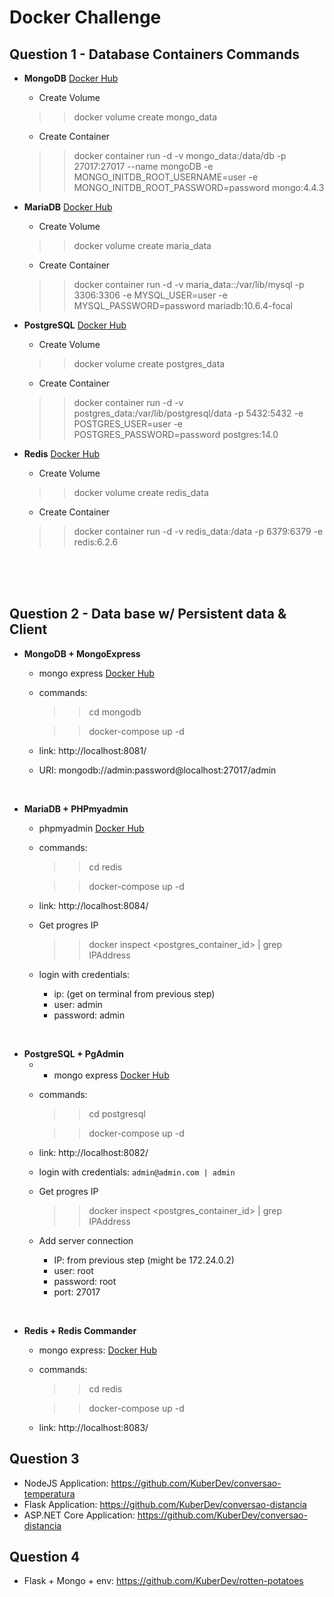 # Docker Challenge

## Question 1 - Database Containers Commands

- **MongoDB** [Docker Hub](https://hub.docker.com/_/mongo)
	- Create Volume
	>> docker volume create mongo_data
	- Create Container
	>> docker container run -d -v mongo_data:/data/db -p 27017:27017 --name mongoDB -e MONGO_INITDB_ROOT_USERNAME=user -e MONGO_INITDB_ROOT_PASSWORD=password mongo:4.4.3


- **MariaDB** [Docker Hub](https://hub.docker.com/_/mariadb)
	- Create Volume
	>> docker volume create maria_data
	- Create Container
    >> docker container run -d -v maria_data::/var/lib/mysql -p 3306:3306 -e MYSQL_USER=user -e MYSQL_PASSWORD=password mariadb:10.6.4-focal

- **PostgreSQL** [Docker Hub](https://hub.docker.com/_/postgres)
	- Create Volume
	>> docker volume create postgres_data
	- Create Container
    >> docker container run -d -v postgres_data:/var/lib/postgresql/data -p 5432:5432 -e POSTGRES_USER=user -e POSTGRES_PASSWORD=password postgres:14.0


- **Redis** [Docker Hub](https://hub.docker.com/_/redis)
	- Create Volume
	>> docker volume create redis_data
	- Create Container
    >> docker container run -d -v redis_data:/data -p 6379:6379 -e redis:6.2.6


<br>
<br>
<br>

## Question 2 - Data base w/ Persistent data & Client
- **MongoDB + MongoExpress**

    - mongo express [Docker Hub](https://hub.docker.com/_/mongo-express)

    - commands:
        >> cd mongodb

        >> docker-compose up -d

    - link: http://localhost:8081/
    - URI: mongodb://admin:password@localhost:27017/admin


<br>

- **MariaDB + PHPmyadmin**
    - phpmyadmin [Docker Hub](https://hub.docker.com/r/phpmyadmin/phpmyadmin/)

    - commands:
        >> cd redis

        >> docker-compose up -d

    - link: http://localhost:8084/

    - Get progres IP
        >> docker inspect <postgres_container_id> | grep IPAddress
    - login with credentials:
        - ip: (get on terminal from previous step)
        - user: admin
        - password: admin


<br>

- **PostgreSQL + PgAdmin**
    - - mongo express [Docker Hub](https://hub.docker.com/_/mongo-express)

    - commands:
        >> cd postgresql

        >> docker-compose up -d

    - link: http://localhost:8082/
    - login with credentials: `admin@admin.com | admin`
    - Get progres IP
        >> docker inspect <postgres_container_id> | grep IPAddress
    - Add server connection
        - IP: from previous step  (might be 172.24.0.2)
        - user: root
        - password: root
        - port: 27017


<br>

- **Redis + Redis Commander**
    - mongo express: [Docker Hub](https://hub.docker.com/_/mongo-express)

    - commands:
        >> cd redis

        >> docker-compose up -d

    - link: http://localhost:8083/



## Question 3

- NodeJS Application: https://github.com/KuberDev/conversao-temperatura
- Flask Application: https://github.com/KuberDev/conversao-distancia
- ASP.NET Core Application: https://github.com/KuberDev/conversao-distancia

## Question 4
- Flask + Mongo + env: https://github.com/KuberDev/rotten-potatoes

